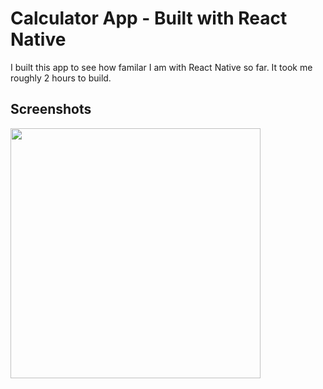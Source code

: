 # Calculator App - Built with React Native
I built this app to see how familar I am with React Native so far. It took me roughly 2 hours to build.

## Screenshots
<img src="https://github.com/csharpseth/react-native-calculator/blob/main/media/CalculatorDemo.gif" width="400">

